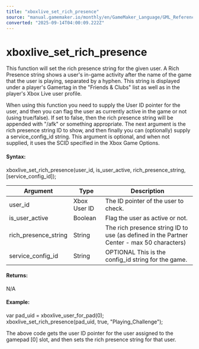 ```yaml
---
title: "xboxlive_set_rich_presence"
source: "manual.gamemaker.io/monthly/en/GameMaker_Language/GML_Reference/UWP_And_XBox_Live/Users_And_Accounts/xboxlive_set_rich_presence.htm"
converted: "2025-09-14T04:00:09.222Z"
---
```


# xboxlive\_set\_rich\_presence

This function will set the rich presence string for the given user. A Rich Presence string shows a user's in-game activity after the name of the game that the user is playing, separated by a hyphen. This string is displayed under a player's Gamertag in the "Friends & Clubs" list as well as in the player's Xbox Live user profile.

When using this function you need to supply the User ID pointer for the user, and then you can flag the user as currently active in the game or not (using true/false). If set to false, then the rich presence string will be appended with "/afk" or something appropriate. The next argument is the rich presence string ID to show, and then finally you can (optionally) supply a service\_config\_id string. This argument is optional, and when not supplied, it uses the SCID specified in the Xbox Game Options.

#### Syntax:

xboxlive\_set\_rich\_presence(user\_id, is\_user\_active, rich\_presence\_string, \[service\_config\_id\]);

| Argument | Type | Description |
| --- | --- | --- |
| user_id | Xbox User ID | The ID pointer of the user to check. |
| is_user_active | Boolean | Flag the user as active or not. |
| rich_presence_string | String | The rich presence string ID to use (as defined in the Partner Center - max 50 characters) |
| service_config_id | String | OPTIONAL This is the config_id string for the game. |

#### Returns:

N/A

#### Example:

var pad\_uid = xboxlive\_user\_for\_pad(0);
xboxlive\_set\_rich\_presence(pad\_uid, true, "Playing\_Challenge");

The above code gets the user ID pointer for the user assigned to the gamepad \[0\] slot, and then sets the rich presence string for that user.